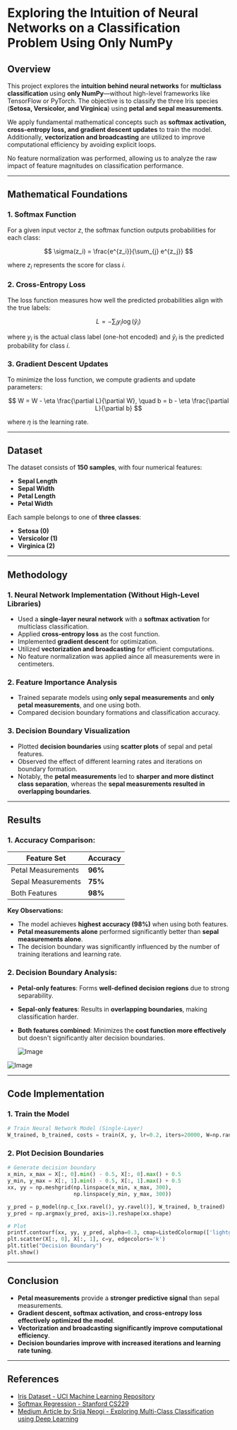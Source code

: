 # Exploring the Intuition of Neural Networks on a Classification Problem Using Only NumPy

## Overview

This project explores the **intuition behind neural networks** for **multiclass classification** using **only NumPy**—without high-level frameworks like TensorFlow or PyTorch. The objective is to classify the three Iris species (**Setosa, Versicolor, and Virginica**) using **petal and sepal measurements**.

We apply fundamental mathematical concepts such as **softmax activation, cross-entropy loss, and gradient descent updates** to train the model. Additionally, **vectorization and broadcasting** are utilized to improve computational efficiency by avoiding explicit loops.

No feature normalization was performed, allowing us to analyze the raw impact of feature magnitudes on classification performance.

---

## Mathematical Foundations


### **1. Softmax Function**
For a given input vector $z$, the softmax function outputs probabilities for each class:

$$
\sigma(z_i) = \frac{e^{z_i}}{\sum_{j} e^{z_j}}
$$

where $z_i$ represents the score for class $i$.

### **2. Cross-Entropy Loss**
The loss function measures how well the predicted probabilities align with the true labels:

$$
L = -\sum_{i} y_i \log(\hat{y}_i)
$$

where $y_i$ is the actual class label (one-hot encoded) and $\hat{y}_i$ is the predicted probability for class $i$.

### **3. Gradient Descent Updates**
To minimize the loss function, we compute gradients and update parameters:

$$
W = W - \eta \frac{\partial L}{\partial W}, \quad b = b - \eta \frac{\partial L}{\partial b}
$$

where $\eta$ is the learning rate.

---

## Dataset

The dataset consists of **150 samples**, with four numerical features:

- **Sepal Length**
- **Sepal Width**
- **Petal Length**
- **Petal Width**

Each sample belongs to one of **three classes**:

- **Setosa (0)**
- **Versicolor (1)**
- **Virginica (2)**

---

## Methodology

### **1. Neural Network Implementation (Without High-Level Libraries)**

- Used a **single-layer neural network** with a **softmax activation** for multiclass classification.
- Applied **cross-entropy loss** as the cost function.
- Implemented **gradient descent** for optimization.
- Utilized **vectorization and broadcasting** for efficient computations.
- No feature normalization was applied aince all measurements were in centimeters.

### **2. Feature Importance Analysis**

- Trained separate models using **only sepal measurements** and **only petal measurements**, and one using both.
- Compared decision boundary formations and classification accuracy.

### **3. Decision Boundary Visualization**

- Plotted **decision boundaries** using **scatter plots** of sepal and petal features.
- Observed the effect of different learning rates and iterations on boundary formation.
- Notably, the **petal measurements** led to **sharper and more distinct class separation**, whereas the **sepal measurements resulted in overlapping boundaries**.

---

## Results

### **1. Accuracy Comparison:**

| Feature Set        | Accuracy |
| ------------------ | -------- |
| Petal Measurements | **96%**  |
| Sepal Measurements | **75%**  |
| Both Features      | **98%**  |

**Key Observations:**
- The model achieves **highest accuracy (98%)** when using both features.
- **Petal measurements alone** performed significantly better than **sepal measurements alone**.
- The decision boundary was significantly influenced by the number of training iterations and learning rate.

### **2. Decision Boundary Analysis:**

- **Petal-only features**: Forms **well-defined decision regions** due to strong separability.
- **Sepal-only features**: Results in **overlapping boundaries**, making classification harder.
- **Both features combined**: Minimizes the **cost function more effectively** but doesn't significantly alter decision boundaries.

  ![Image](https://github.com/user-attachments/assets/8cba0635-a9e4-481f-bc33-4d3db460e1ee)

![Image](https://github.com/user-attachments/assets/ae4dfc0b-54d1-41f1-9c39-c326301eeede)

---

## Code Implementation

### **1. Train the Model**

```python
# Train Neural Network Model (Single-Layer)
W_trained, b_trained, costs = train(X, y, lr=0.2, iters=20000, W=np.random.rand(4, 3), b=np.random.rand(3,))
```

### **2. Plot Decision Boundaries**

```python
# Generate decision boundary
x_min, x_max = X[:, 0].min() - 0.5, X[:, 0].max() + 0.5
y_min, y_max = X[:, 1].min() - 0.5, X[:, 1].max() + 0.5
xx, yy = np.meshgrid(np.linspace(x_min, x_max, 300),
                     np.linspace(y_min, y_max, 300))

y_pred = p_model(np.c_[xx.ravel(), yy.ravel()], W_trained, b_trained)
y_pred = np.argmax(y_pred, axis=1).reshape(xx.shape)

# Plot
printf.contourf(xx, yy, y_pred, alpha=0.3, cmap=ListedColormap(['lightgreen', 'pink', 'coral']))
plt.scatter(X[:, 0], X[:, 1], c=y, edgecolors='k')
plt.title("Decision Boundary")
plt.show()
```

---

## Conclusion

- **Petal measurements** provide a **stronger predictive signal** than sepal measurements.
- **Gradient descent, softmax activation, and cross-entropy loss effectively optimized the model**.
- **Vectorization and broadcasting significantly improve computational efficiency**.
- **Decision boundaries improve with increased iterations and learning rate tuning**.

---

## References

- [Iris Dataset - UCI Machine Learning Repository](https://archive.ics.uci.edu/ml/datasets/iris)
- [Softmax Regression - Stanford CS229](https://cs229.stanford.edu/)
- [Medium Article by Srija Neogi - Exploring Multi-Class Classification using Deep Learning](https://medium.com/@srijaneogi31/exploring-multi-class-classification-using-deep-learning-cd3134290887)




